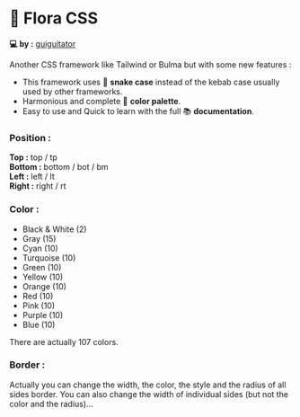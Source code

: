 # 🌺 Flora CSS

**💻 by :** [guiguitator](https://guiguitator.netlify.app/)

Another CSS framework like Tailwind or Bulma but with some new features :

- This framework uses 🐍 **snake case** instead of the kebab case usually used by other frameworks.
- Harmonious and complete 🎨 **color palette**.
- Easy to use and Quick to learn with the full 📚 **documentation**.

### Position :

**Top :** top / tp
<br>
**Bottom :** bottom / bot / bm
<br>
**Left :** left / lt
<br>
**Right :** right / rt

### Color :

- Black & White (2)
- Gray (15)
- Cyan (10)
- Turquoise (10)
- Green (10)
- Yellow (10)
- Orange (10)
- Red (10)
- Pink (10)
- Purple (10)
- Blue (10)

There are actually 107 colors.

### Border :

Actually you can change the width, the color, the style and the radius of all sides border. You can also change the width of individual sides (but not the color and the radius)...